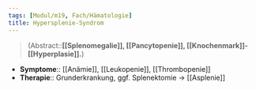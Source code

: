 ```yaml
---
tags: [Modul/m19, Fach/Hämatologie]
title: Hypersplenie-Syndrom
---
```

> (Abstract::**[[Splenomegalie]], [[Pancytopenie]], [[Knochenmark]]-[[Hyperplasie]].**)
- **Symptome**:: [[Anämie]], [[Leukopenie]], [[Thrombopenie]]
- **Therapie**:: Grunderkrankung, ggf. Splenektomie → [[Asplenie]]